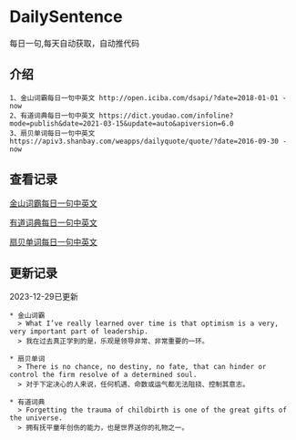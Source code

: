 # DailySentence

每日一句,每天自动获取，自动推代码

## 介绍

```
1、金山词霸每日一句中英文 http://open.iciba.com/dsapi/?date=2018-01-01 - now
2、有道词典每日一句中英文 https://dict.youdao.com/infoline?mode=publish&date=2021-03-15&update=auto&apiversion=6.0
3、扇贝单词每日一句中英文 https://apiv3.shanbay.com/weapps/dailyquote/quote/?date=2016-09-30 - now
```

## 查看记录

[金山词霸每日一句中英文](./data/iciba/)

[有道词典每日一句中英文](./data/youdao/)

[扇贝单词每日一句中英文](./data/shanbay/)

## 更新记录
2023-12-29已更新 
```
* 金山词霸
  > What I’ve really learned over time is that optimism is a very, very important part of leadership.
  > 我在过去真正学到的是，乐观是领导非常、非常重要的一环。

* 扇贝单词
  > There is no chance, no destiny, no fate, that can hinder or control the firm resolve of a determined soul.
  > 对于下定决心的人来说，任何机遇、命数或运气都无法阻挠、控制其意志。

* 有道词典
  > Forgetting the trauma of childbirth is one of the great gifts of the universe.
  > 拥有抚平童年创伤的能力，也是世界送你的礼物之一。

```
